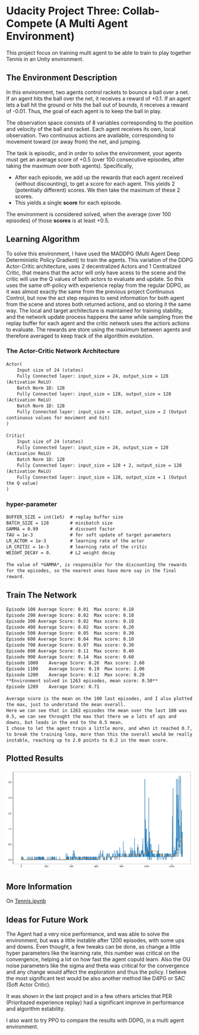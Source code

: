 [//]: # (Image References)

[image1]: imgs/plots.png "Plotted Scores"

# Udacity Project Three: Collab-Compete (A Multi Agent Environment)
This project focus on training multi agent to be able to train to play together Tennis in an Unity environment.

## The Environment Description
In this environment, two agents control rackets to bounce a ball over a net. If an agent hits the ball over the net, it receives a reward of +0.1.  If an agent lets a ball hit the ground or hits the ball out of bounds, it receives a reward of -0.01.  Thus, the goal of each agent is to keep the ball in play.

The observation space consists of 8 variables corresponding to the position and velocity of the ball and racket. Each agent receives its own, local observation.  Two continuous actions are available, corresponding to movement toward (or away from) the net, and jumping. 

The task is episodic, and in order to solve the environment, your agents must get an average score of +0.5 (over 100 consecutive episodes, after taking the maximum over both agents). Specifically,

- After each episode, we add up the rewards that each agent received (without discounting), to get a score for each agent. This yields 2 (potentially different) scores. We then take the maximum of these 2 scores.
- This yields a single **score** for each episode.

The environment is considered solved, when the average (over 100 episodes) of those **scores** is at least +0.5.

## Learning Algorithm
To solve this environment, I have used the MADDPG (Multi Agent Deep Deterministic Policy Gradient) to train the agents. This variation of the DDPG Actor-Critic architecture, uses 2 decentralized Actors and 1 Centralized Critic, that means that the actor will only have acess to the scene and the critic will use the Q values of both actors to evaluate and update. So this uses the same off-policy with experience replay from the regular DDPG, as it was almost exactly the same from the previous project Continuous Control, but now the act step requires to send information for both agent from the scene and stores both returned actions, and so storing it the same way. The local and target architecture is maintained for training stability, and the network update process happens the same while sampling from the replay buffer for each agent and the critic network uses the actiors actions to evaluate. The rewards are store using the maximum between agents and therefore averaged to keep track of the algorithim evolution.


### The Actor-Critic Network Architecture 

    Actor(
        Input size of 24 (states)
        Fully Connected layer: input_size = 24, output_size = 128 (Activation ReLU)
        Batch Norm 1D: 128
        Fully Connected layer: input_size = 128, output_size = 128 (Activation ReLU)
        Batch Norm 1D: 128
        Fully Connected layer: input_size = 128, output_size = 2 (Output continuous values for moviment and hit)
    )

    Critic(
        Input size of 24 (states)
        Fully Connected layer: input_size = 24, output_size = 128 (Activation ReLU)
        Batch Norm 1D: 128
        Fully Connected layer: input_size = 128 + 2, output_size = 128 (Activation ReLU)
        Fully Connected layer: input_size = 128, output_size = 1 (Output the Q value)
    )

### hyper-parameter

    BUFFER_SIZE = int(1e5)  # replay buffer size
    BATCH_SIZE = 128        # minibatch size
    GAMMA = 0.99            # discount factor
    TAU = 1e-3              # for soft update of target parameters
    LR_ACTOR = 1e-3         # learning rate of the actor 
    LR_CRITIC = 1e-3        # learning rate of the critic
    WEIGHT_DECAY = 0.       # L2 weight decay

    The value of *GAMMA*, is responsible for the discounting the rewards for the episodes, so the nearest ones have more say in the final reward.
    

## Train The Network
    Episode 100	Average Score: 0.01	 Max score: 0.10
    Episode 200	Average Score: 0.02	 Max score: 0.10
    Episode 300	Average Score: 0.02	 Max score: 0.10
    Episode 400	Average Score: 0.02	 Max score: 0.20
    Episode 500	Average Score: 0.05	 Max score: 0.30
    Episode 600	Average Score: 0.04	 Max score: 0.10
    Episode 700	Average Score: 0.07	 Max score: 0.30
    Episode 800	Average Score: 0.11	 Max score: 0.40
    Episode 900	Average Score: 0.14	 Max score: 0.60
    Episode 1000	Average Score: 0.26	 Max score: 2.60
    Episode 1100	Average Score: 0.19	 Max score: 2.00
    Episode 1200	Average Score: 0.12	 Max score: 0.20
    **Environment solved in 1263 episodes, mean score: 0.50**
    Episode 1289	Average Score: 0.71

    Average score is the mean on the 100 last episodes, and I also plotted the max, just to understand the mean overall.
    Here we can see that in 1263 episodes the mean over the last 100 was 0.5, we can see throught the max that there we a lots of ups and downs, but leads in the end to the 0.5 mean.
    I chose to let the agent train a little more, and when it reached 0.7, to break the training loop, more than this the overall would be really instable, reaching up to 2.0 points to 0.2 in the mean score.

## Plotted Results

![Plotted Scores][image1]

## More Information
On [Tennis.ipynb](https://github.com/JulioZanotto/drlnd_P3_collab_compet/blob/main/Tennis.ipynb)


## Ideas for Future Work
The Agent had a very nice performance, and was able to solve the environment, but was a little instable after 1200 episodes, with some ups and downs.
Even thought, a few tweaks can be done, as change a little hyper parameters like the learning rate, this number was critical on the convergence, helping a lot on how fast the agent copuld learn. Also the OU noise parameters like the sigma and theta was critical for the convergence and any change would affect the exploration and thus the policy. I believe the most significant test would be also another method like D4PG or SAC (Soft Actor Critic).

It was shown in the last project and in a few others articles that PER (Prioritazed experience replay) had a significant improve in performance and algorithm estability.

I also want to try PPO to compare the results with DDPG, in a multi agent environment.

